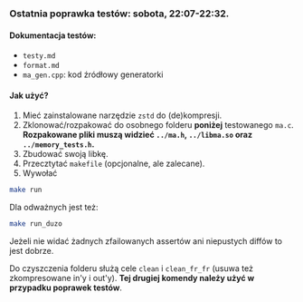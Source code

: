 ### Ostatnia poprawka testów: sobota, 22:07-22:32.

#### Dokumentacja testów:
- `testy.md`
- `format.md`
- `ma_gen.cpp`: kod źródłowy generatorki

#### Jak użyć?
1. Mieć zainstalowane narzędzie `zstd` do (de)kompresji.
2. Zklonować/rozpakować do osobnego folderu __**poniżej**__ testowanego `ma.c`.
**Rozpakowane pliki muszą widzieć `../ma.h`, `../libma.so` oraz `../memory_tests.h`.**
3. Zbudować swoją libkę.
4. Przecztytać `makefile` (opcjonalne, ale zalecane).
5. Wywołać
```sh
make run
```
Dla odważnych jest też:
```sh
make run_duzo
```
Jeżeli nie widać żadnych zfailowanych assertów ani niepustych diffów to jest dobrze.

Do czyszczenia folderu służą cele `clean` i `clean_fr_fr` (usuwa też zkompresowane in'y i out'y).
**Tej drugiej komendy należy użyć w przypadku poprawek testów**.
